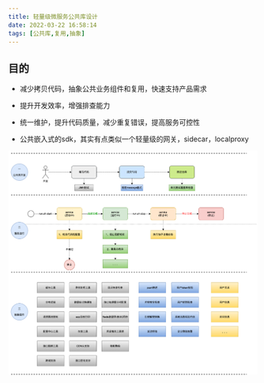 ```yaml
---
title: 轻量级微服务公共库设计
date: 2022-03-22 16:58:14
tags: [公共库,复用,抽象]
---
```


## 目的
+ 减少拷贝代码，抽象公共业务组件和复用，快速支持产品需求
+ 提升开发效率，增强排查能力
+ 统一维护，提升代码质量，减少重复错误，提高服务可控性

+ 公共嵌入式的sdk，其实有点类似一个轻量级的网关，sidecar，localproxy

![](20220322-轻量级微服务公共库设计/common.png)